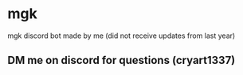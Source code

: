 # mgk
mgk discord bot made by me (did not receive updates from last year) 

## DM me on discord for questions (cryart1337)
